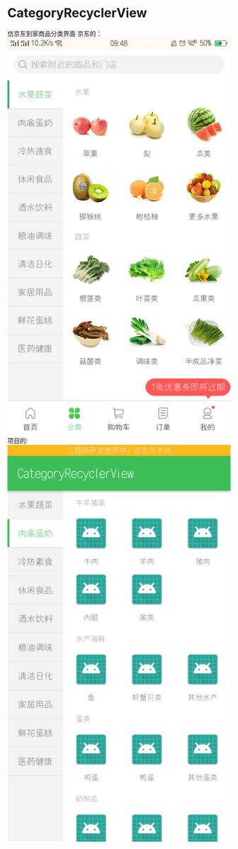 # CategoryRecyclerView
仿京东到家商品分类界面
京东的：
![Image text](https://raw.githubusercontent.com/honglei92/CategoryRecyclerView/master/ScreenShots/%E4%BA%AC%E4%B8%9C%E5%88%B0%E5%AE%B6.png)
项目的:
![Image text](https://raw.githubusercontent.com/honglei92/CategoryRecyclerView/master/ScreenShots/categoreRecycler.png)
